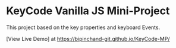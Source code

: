 # KeyCode Vanilla JS Mini-Project

This project based on the key properties and keyboard Events.

[View Live Demo] at https://bipinchand-git.github.io/KeyCode-MP/

